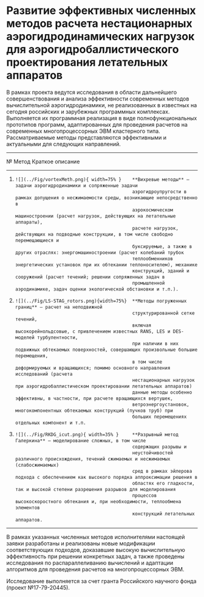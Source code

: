 Развитие эффективных численных методов расчета нестационарных аэрогидродинамических нагрузок для аэрогидробаллистического проектирования летательных аппаратов
==============================================================================================================================================================

В рамках проекта ведутся исследования в области дальнейшего совершенствования и анализа эффективности современных методов 
вычислительной аэрогидродинамики, не реализованных в известных на сегодня российских и зарубежных программных комплексах. Выполняется их программная реализация в виде полнофункциональных прототипов программ, адаптированных для проведения 
расчетов на современных многопроцессорных ЭВМ кластерного типа. 
Рассматриваемые методы представляются эффективными и актуальными для следующих направлений.

-----------------------------------------------------------------------------------------------------------
№      Метод                                      Краткое описание
------ ------------------------------------------ ---------------------------------------------------------
1.     ![](../Fig/vortexMeth.png){ width=75% }    **Вихревые методы** – задачи аэрогидродинамики и сопряженные задачи 
                                                  аэрогидроупругости в рамках допущения о несжимаемости среды, возникающие непосредственно в 
                                                  аэрокосмическом машиностроении (расчет нагрузок, действующих на летательные аппараты), 
                                                  расчете нагрузок, действующих на подводные конструкции, в том числе свободно перемещающиеся и 
                                                  буксируемые, а также в других отраслях: энергомашиностроении (расчет колебаний трубок 
                                                  теплообменников энергетических установок при их обтекании теплоносителем), механике 
                                                  конструкций, зданий и сооружений (расчет течений; решении сопряженных задач в 
                                                  промышленной аэродинамике, задач оценки экологической обстановки и т.п.).
  
2.     ![](../Fig/LS-STAG_rotors.png){width=75%}  **Методы погруженных границ** – расчет на неподвижной 
                                                  структурированной сетке течений, 
                                                  включая высокорейнольдсовые, с привлечением известных RANS, LES и DES-моделей турбулентности,
                                                  при наличии в них подвижных обтекаемых поверхностей, совершающих произвольные большие перемещения, 
                                                  в том числе деформируемых и вращающихся; помимо основного направления исследований (расчета 
                                                  нестационарных нагрузок при аэрогидробаллистическом проектировании летательных аппаратов) 
                                                  данные методы особенно эффективны, в частности, при расчете вращающихся вертушек, 
                                                  ветроэнергоустановок, многокомпонентных обтекаемых конструкций (пучков труб) при 
                                                  больших перемещениях отдельных компонент и т.п.
  
3.     ![](../Fig/RKDG_icut.png){ width=35% }     **Разрывный метод Галеркина** – моделирование сложных, в том числе
                                                  содержащих разрывы и 
                                                  неустойчивостей различного происхождения, течений сжимаемых и несжимаемых (слабосжимаемых) 
                                                  сред в рамках эйлерова подхода с обеспечением как высокого порядка аппроксимации решения в 
                                                  областях его гладкости, так и высокой степени разрешения разрывов для моделирования 
                                                  процессов высокоскоростного обтекания и, при необходимости, теплообмена элементов 
                                                  конструкций летательных аппаратов.
----------------------------------------------------------------------------------------------------------------------

В рамках указанных численных методов исполнителями настоящей заявки разработаны и реализованы новые модификации соответствующих подходов,
доказавшие высокую вычислительную эффективность при решении конкретных задач, а также проведены исследования по распараллеливанию вычислений 
и адаптации алгоритмов для проведения расчетов на многопроцессорных ЭВМ.

Исследование выполняется за счет гранта Российского научного фонда (проект №17-79-20445).
